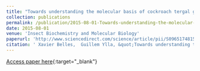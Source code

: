 ```yaml
---
title: "Towards understanding the molecular basis of cockroach tergal gland morphogenesis. A transcriptomic approach"
collection: publications
permalink: /publication/2015-08-01-Towards-understanding-the-molecular-basis-of-cockroach-tergal-gland-morphogenesis-A-transcriptomic-approach
date: 2015-08-01
venue: 'Insect Biochemistry and Molecular Biology'
paperurl: 'http://www.sciencedirect.com/science/article/pii/S0965174815300114'
citation: ' Xavier Belles,  Guillem Ylla, &quot;Towards understanding the molecular basis of cockroach tergal gland morphogenesis. A transcriptomic approach.&quot; Insect Biochemistry and Molecular Biology, 2015.'
---
```

[Access paper here](http://www.sciencedirect.com/science/article/pii/S0965174815300114){:target="_blank"}
